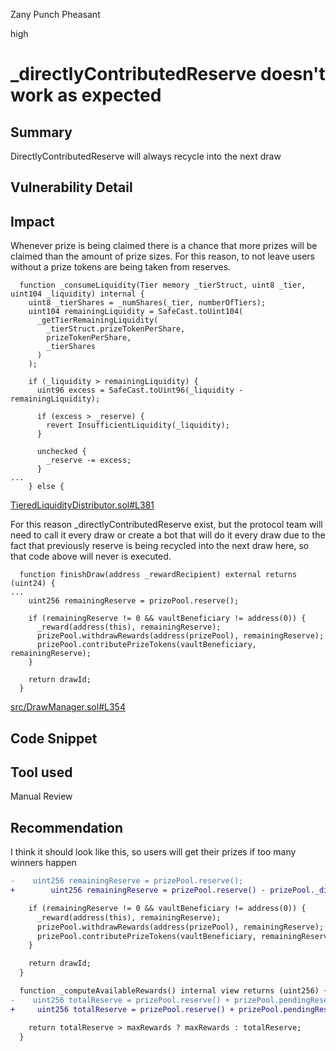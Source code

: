 Zany Punch Pheasant

high

# _directlyContributedReserve doesn't work as expected

## Summary
DirectlyContributedReserve will always recycle into the next draw
## Vulnerability Detail

## Impact
Whenever prize is being claimed there is a chance that more prizes will be claimed than the amount of prize sizes. For this reason, to not leave users without a prize tokens are being taken from reserves.

```solidity
  function _consumeLiquidity(Tier memory _tierStruct, uint8 _tier, uint104 _liquidity) internal {
    uint8 _tierShares = _numShares(_tier, numberOfTiers);
    uint104 remainingLiquidity = SafeCast.toUint104(
      _getTierRemainingLiquidity(
        _tierStruct.prizeTokenPerShare,
        prizeTokenPerShare,
        _tierShares
      )
    );

    if (_liquidity > remainingLiquidity) {
      uint96 excess = SafeCast.toUint96(_liquidity - remainingLiquidity);

      if (excess > _reserve) {
        revert InsufficientLiquidity(_liquidity);
      }

      unchecked {
        _reserve -= excess;
      }
...
    } else {
```
[TieredLiquidityDistributor.sol#L381](https://github.com/sherlock-audit/2024-05-pooltogether/blob/main/pt-v5-prize-pool/src/abstract/TieredLiquidityDistributor.sol#L381)

For this reason _directlyContributedReserve exist, but the protocol team will need to call it every draw or create a bot that will do it every draw due to the  fact that previously reserve is being recycled into the next draw here, so that code above will never is executed.

```solidity
  function finishDraw(address _rewardRecipient) external returns (uint24) {
...
    uint256 remainingReserve = prizePool.reserve();
    
    if (remainingReserve != 0 && vaultBeneficiary != address(0)) {
      _reward(address(this), remainingReserve);
      prizePool.withdrawRewards(address(prizePool), remainingReserve);
      prizePool.contributePrizeTokens(vaultBeneficiary, remainingReserve);
    }

    return drawId;
  }
```
[src/DrawManager.sol#L354](https://github.com/sherlock-audit/2024-05-pooltogether/blob/main/pt-v5-draw-manager/src/DrawManager.sol#L354)
## Code Snippet

## Tool used

Manual Review

## Recommendation
I think it should look like this, so users will get their prizes if too many winners happen

```diff
-    uint256 remainingReserve = prizePool.reserve();
+        uint256 remainingReserve = prizePool.reserve() - prizePool._directlyContributedReserve();

    if (remainingReserve != 0 && vaultBeneficiary != address(0)) {
      _reward(address(this), remainingReserve);
      prizePool.withdrawRewards(address(prizePool), remainingReserve);
      prizePool.contributePrizeTokens(vaultBeneficiary, remainingReserve);
    }

    return drawId;
  }
```

```diff
  function _computeAvailableRewards() internal view returns (uint256) {
-    uint256 totalReserve = prizePool.reserve() + prizePool.pendingReserveContributions();
+     uint256 totalReserve = prizePool.reserve() + prizePool.pendingReserveContributions() - prizePool._directlyContributedReserve();

    return totalReserve > maxRewards ? maxRewards : totalReserve;
  }
```
